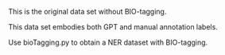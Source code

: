 This is the original data set without BIO-tagging.

This data set embodies both GPT and manual annotation labels.

Use bioTagging.py to obtain a NER dataset with BIO-tagging. 
